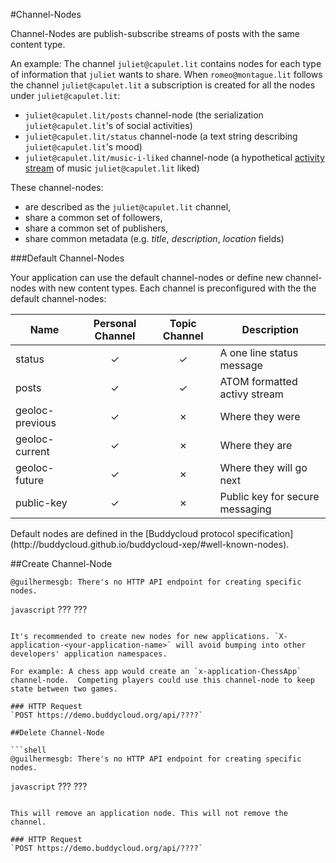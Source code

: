 #Channel-Nodes

Channel-Nodes are publish-subscribe streams of posts with the same content type.

An example: The channel `juliet@capulet.lit` contains nodes for each type of information that `juliet` wants to share. When `romeo@montague.lit` follows the channel `juliet@capulet.lit` a subscription is created for all the nodes under `juliet@capulet.lit`:

- `juliet@capulet.lit/posts` channel-node (the serialization `juliet@capulet.lit`'s of social activities)
- `juliet@capulet.lit/status` channel-node (a text string describing `juliet@capulet.lit`'s mood)
- `juliet@capulet.lit/music-i-liked` channel-node (a hypothetical [activity stream](http://activitystrea.ms/specs/json/1.0/) of music `juliet@capulet.lit` liked)

These channel-nodes:

- are described as the `juliet@capulet.lit` channel,
- share a common set of followers,
- share a common set of publishers,
- share common metadata (e.g. _title_, _description_, _location_ fields)

###Default Channel-Nodes

Your application can use the default channel-nodes or define new channel-nodes with new content types. Each channel is preconfigured with the the default channel-nodes:

Name             | Personal Channel |Topic Channel | Description 
-----------------|:---------------: |:------------:|----------------
status           | ✓                | ✓            | A one line status message 
posts            | ✓                | ✓            | ATOM formatted activy stream 
geoloc-previous  | ✓                | ✗            | Where they were              
geoloc-current   | ✓                | ✗            | Where they are              
geoloc-future    | ✓                | ✗            | Where they will go next   
public-key       | ✓                | ✗            | Public key for secure messaging

<aside>Default nodes are defined in the [Buddycloud protocol specification](http://buddycloud.github.io/buddycloud-xep/#well-known-nodes).</aside>

##Create Channel-Node

```shell
@guilhermesgb: There's no HTTP API endpoint for creating specific nodes.
```

```javascript```
???
???
```

It's recommended to create new nodes for new applications. `X-application-<your-application-name>` will avoid bumping into other developers' application namespaces.

For example: A chess app would create an `x-application-ChessApp` channel-node.  Competing players could use this channel-node to keep state between two games.

### HTTP Request
`POST https://demo.buddycloud.org/api/????`

##Delete Channel-Node

```shell
@guilhermesgb: There's no HTTP API endpoint for creating specific nodes.
```

```javascript```
???
???
```

This will remove an application node. This will not remove the channel.

### HTTP Request
`POST https://demo.buddycloud.org/api/????`
